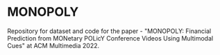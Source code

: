 # MONOPOLY

Repository for dataset and code for the paper - "MONOPOLY: Financial Prediction from MONetary POLicY Conference Videos Using Multimodal Cues" at ACM Multimedia 2022.
